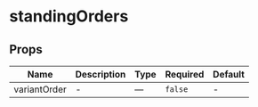 # standingOrders

## Props

<!-- @vuese:standingOrders:props:start -->
|Name|Description|Type|Required|Default|
|---|---|---|---|---|
|variantOrder|-|—|`false`|-|

<!-- @vuese:standingOrders:props:end -->



